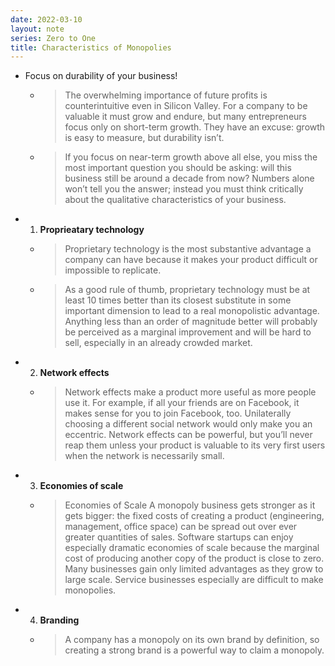 ```yaml
---
date: 2022-03-10
layout: note
series: Zero to One
title: Characteristics of Monopolies
---
```


- Focus on durability of your business!
    - > The overwhelming importance of future profits is counterintuitive even in Silicon Valley. For a company to be valuable it must grow and endure, but many entrepreneurs focus only on short-term growth. They have an excuse: growth is easy to measure, but durability isn’t.
    - > If you focus on near-term growth above all else, you miss the most important question you should be asking: will this business still be around a decade from now? Numbers alone won’t tell you the answer; instead you must think critically about the qualitative characteristics of your business.
- 1. **Proprieatary technology**
    - > Proprietary technology is the most substantive advantage a company can have because it makes your product difficult or impossible to replicate.
    - > As a good rule of thumb, proprietary technology must be at least 10 times better than its closest substitute in some important dimension to lead to a real monopolistic advantage. Anything less than an order of magnitude better will probably be perceived as a marginal improvement and will be hard to sell, especially in an already crowded market.
- 2. **Network effects**
    - > Network effects make a product more useful as more people use it. For example, if all your friends are on Facebook, it makes sense for you to join Facebook, too. Unilaterally choosing a different social network would only make you an eccentric. Network effects can be powerful, but you’ll never reap them unless your product is valuable to its very first users when the network is necessarily small.
- 3. **Economies of scale**
    - > Economies of Scale A monopoly business gets stronger as it gets bigger: the fixed costs of creating a product (engineering, management, office space) can be spread out over ever greater quantities of sales. Software startups can enjoy especially dramatic economies of scale because the marginal cost of producing another copy of the product is close to zero. Many businesses gain only limited advantages as they grow to large scale. Service businesses especially are difficult to make monopolies.
- 4. **Branding**
    - > A company has a monopoly on its own brand by definition, so creating a strong brand is a powerful way to claim a monopoly.